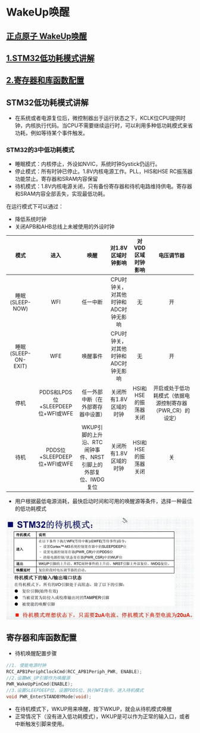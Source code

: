 # WakeUp唤醒

## [正点原子 WakeUp唤醒](https://www.bilibili.com/video/BV1Lx411Z7Qa?p=42)

## [1.STM32低功耗模式讲解](#1stm32低功耗模式讲解)

## [2.寄存器和库函数配置](#2寄存器和库函数配置)

## STM32低功耗模式讲解

- 在系统或者电源复位后，微控制器出于运行状态之下，KCLK位CPU提供时钟，内核执行代码。当CPU不需要继续运行时，可以利用多种低功耗模式来省功耗，例如等待某个事件触发。

### STM32的3中低功耗模式

- 睡眠模式：内核停止，外设如NVIC，系统时钟Systick仍运行。
- 停止模式：所有时钟已停止。1.8V内核电源工作。PLL，HIS和HSE RC振荡器功能禁止。寄存器和SRAM内容保留
- 待机模式：1.8V内核电源关闭，只有备份寄存器和待机电路维持供电。寄存器和SRAM内容全部丢失，实现最低功耗。

在运行模式下可以通过：

- 降低系统时钟
- 关闭APB和AHB总线上未被使用的外设时钟

| 模式 | 进入 | 唤醒 | 对1.8V区域时钟影响 | 对VDD区域时钟影响 | 电压调节器 |
|:--:|:--:|:--:|:--:|:--:|:--:|
| 睡眠(SLEEP-NOW) | WFI | 任一中断 | CPU时钟关，对其他时钟和ADC时钟无影响 | 无 | 开 |
| 睡眠(SLEEP-ON-EXIT) | WFE | 唤醒事件 | CPU时钟关，对其他时钟和ADC时钟无影响 | 无 | 开 |
| 停机 | PDDS和LPDS位+SLEEPDEEP位+WFI或WFE | 任一外部中断（在外部寄存器中设置） | 关闭所有1.8V区域的时钟 | HSI和HSE的振荡器关闭 | 开启或处于低功耗模式（依据电源控制寄存器（PWR_CR）的设定）|
| 待机 | PDDS位+SLEEPDEEP位+WFI或WFE | WKUP引脚的上升沿、RTC闹钟事件、NRST引脚上的外部复位、IWDG复位 | 关闭所有1.8V区域的时钟 | HSI和HSE的振荡器关闭 | 关 |

- 用户根据最低电源消耗，最快启动时间和可用的唤醒源等条件，选择一种最佳的低功耗模式

![待机模式](../image/STM32待机模式.jpg)

## 寄存器和库函数配置

- 待机唤醒配置步骤

```C
//1. 使能电源时钟
RCC_APB1PeriphClockCmd(RCC_APB1Periph_PWR, ENABLE);
//2.设置WK_UP引脚作为唤醒源
PWR_WakeUpPinCmd(ENABLE);
//3.设置SLEEPDEEP位，设置PDDS位，执行WFI指令，进入待机模式
void PWR_EnterSTANDBYMode(void);
```

- 在待机模式下，WKUP用来唤醒，按下WKUP，就会从待机模式唤醒
- 正常情况下（没有进入低功耗模式），WKUP是可以作为正常的输入口，或者中断触发引脚来使用。
